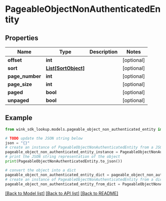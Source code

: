 # PageableObjectNonAuthenticatedEntity


## Properties

Name | Type | Description | Notes
------------ | ------------- | ------------- | -------------
**offset** | **int** |  | [optional] 
**sort** | [**List[SortObject]**](SortObject.md) |  | [optional] 
**page_number** | **int** |  | [optional] 
**page_size** | **int** |  | [optional] 
**paged** | **bool** |  | [optional] 
**unpaged** | **bool** |  | [optional] 

## Example

```python
from wink_sdk_lookup.models.pageable_object_non_authenticated_entity import PageableObjectNonAuthenticatedEntity

# TODO update the JSON string below
json = "{}"
# create an instance of PageableObjectNonAuthenticatedEntity from a JSON string
pageable_object_non_authenticated_entity_instance = PageableObjectNonAuthenticatedEntity.from_json(json)
# print the JSON string representation of the object
print(PageableObjectNonAuthenticatedEntity.to_json())

# convert the object into a dict
pageable_object_non_authenticated_entity_dict = pageable_object_non_authenticated_entity_instance.to_dict()
# create an instance of PageableObjectNonAuthenticatedEntity from a dict
pageable_object_non_authenticated_entity_from_dict = PageableObjectNonAuthenticatedEntity.from_dict(pageable_object_non_authenticated_entity_dict)
```
[[Back to Model list]](../README.md#documentation-for-models) [[Back to API list]](../README.md#documentation-for-api-endpoints) [[Back to README]](../README.md)



